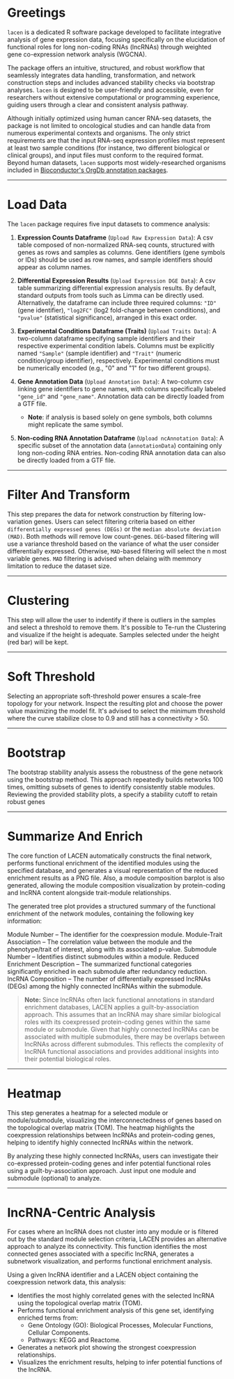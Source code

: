 # Greetings

`lacen` is a dedicated R software package developed to facilitate integrative analysis of gene expression data, focusing specifically on the elucidation of functional roles for long non-coding RNAs (lncRNAs) through weighted gene co-expression network analysis (WGCNA). 

The package offers an intuitive, structured, and robust workflow that seamlessly integrates data handling, transformation, and network construction steps and includes advanced stability checks via bootstrap analyses. `lacen` is designed to be user-friendly and accessible, even for researchers without extensive computational or programming experience, guiding users through a clear and consistent analysis pathway.

Although initially optimized using human cancer RNA-seq datasets, the package is not limited to oncological studies and can handle data from numerous experimental contexts and organisms. The only strict requirements are that the input RNA-seq expression profiles must represent at least two sample conditions (for instance, two different biological or clinical groups), and input files must conform to the required format. Beyond human datasets, `lacen` supports most widely-researched organisms included in [Bioconductor's OrgDb annotation packages](https://www.bioconductor.org/packages/release/BiocViews.html#___OrgDb).

---

# Load Data

The `lacen` package requires five input datasets to commence analysis:

1. **Expression Counts Dataframe** (`Upload Raw Expression Data`): A csv table composed of non-normalized RNA-seq counts, structured with genes as rows and samples as columns. Gene identifiers (gene symbols or IDs) should be used as row names, and sample identifiers should appear as column names.

2. **Differential Expression Results** (`Upload Expression DGE Data`): A csv table summarizing differential expression analysis results. By default, standard outputs from tools such as Limma can be directly used. Alternatively, the dataframe can include three required columns: `"ID"` (gene identifier), `"log2FC"` (log2 fold-change between conditions), and `"pvalue"` (statistical significance), arranged in this exact order.

3. **Experimental Conditions Dataframe (Traits)** (`Upload Traits Data`): A two-column dataframe specifying sample identifiers and their respective experimental condition labels. Columns must be explicitly named `"Sample"` (sample identifier) and `"Trait"` (numeric condition/group identifier), respectively. Experimental conditions must be numerically encoded (e.g., "0" and "1" for two different groups).

4. **Gene Annotation Data** (`Upload Annotation Data`): A two-column csv linking gene identifiers to gene names, with columns specifically labeled `"gene_id"` and `"gene_name"`. Annotation data can be directly loaded from a GTF file. 
   - **Note**: if analysis is based solely on gene symbols, both columns might replicate the same symbol.

5. **Non-coding RNA Annotation Dataframe** (`Upload ncAnnotation Data`): A specific subset of the annotation data (`annotationData`) containing only long non-coding RNA entries. Non-coding RNA annotation data can also be directly loaded from a GTF file. 

---

# Filter And Transform

This step prepares the data for network construction by filtering low-variation genes. Users can select filtering criteria based on either `differentially expressed genes (DEGs)` or the `median absolute deviation (MAD)`. Both methods will remove low count-genes. `DEG`-based filtering will use a variance threshold based on the variance of what the user consider differentially expressed. Otherwise, `MAD`-based filtering will select the n most variable genes. `MAD` filtering is advised when delaing with memmory limitation to reduce the dataset size.

---

# Clustering

This step will allow the user to indentify if there is outliers in the samples and select a threshold to remove them. It's possible to Te-run the Clustering and visualize if the height is adequate. Samples selected under the height (red bar) will be kept.

---

# Soft Threshold

Selecting an appropriate soft-threshold power ensures a scale-free topology for your network. Inspect the resulting plot and choose the power value maximizing the model fit. It's advised to select the minimum threshold where the curve stabilize close to 0.9 and still has a connectivity > 50.

---

# Bootstrap

The bootstrap stability analysis assess the robustness of the gene network using the bootstrap method. This approach repeatedly builds networks 100 times, omitting subsets of genes to identify consistently stable modules. Reviewing the provided stability plots, a specify a stability cutoff to retain robust genes

---

# Summarize And Enrich

The core function of LACEN automatically constructs the final network, performs functional enrichment of the identified modules using the specified database, and generates a visual representation of the reduced enrichment results as a PNG file. Also, a module composition barplot is also generated, allowing the module composition visualization by protein-coding and lncRNA content alongside trait-module relationships.

The generated tree plot provides a structured summary of the functional enrichment of the network modules, containing the following key information:

Module Number – The identifier for the coexpression module.
Module-Trait Association – The correlation value between the module and the phenotype/trait of interest, along with its associated p-value.
Submodule Number – Identifies distinct submodules within a module.
Reduced Enrichment Description – The summarized functional categories significantly enriched in each submodule after redundancy reduction.
lncRNA Composition – The number of differentially expressed lncRNAs (DEGs) among the highly connected lncRNAs within the submodule.

> **Note:** Since lncRNAs often lack functional annotations in standard enrichment databases, LACEN applies a guilt-by-association approach. This assumes that an lncRNA may share similar biological roles with its coexpressed protein-coding genes within the same module or submodule. Given that highly connected lncRNAs can be associated with multiple submodules, there may be overlaps between lncRNAs across different submodules. This reflects the complexity of lncRNA functional associations and provides additional insights into their potential biological roles.

---

# Heatmap 

This step generates a heatmap for a selected module or module/submodule, visualizing the interconnectedness of genes based on the topological overlap matrix (TOM). The heatmap highlights the coexpression relationships between lncRNAs and protein-coding genes, helping to identify highly connected lncRNAs within the network.

By analyzing these highly connected lncRNAs, users can investigate their co-expressed protein-coding genes and infer potential functional roles using a guilt-by-association approach. Just input one module and submodule (optional) to analyze.

---

# lncRNA-Centric Analysis

For cases where an lncRNA does not cluster into any module or is filtered out by the standard module selection criteria, LACEN provides an alternative approach to analyze its connectivity. This function identifies the most connected genes associated with a specific lncRNA, generates a subnetwork visualization, and performs functional enrichment analysis.

Using a given lncRNA identifier and a LACEN object containing the coexpression network data, this analysis:

- Identifies the most highly correlated genes with the selected lncRNA using the topological overlap matrix (TOM).
- Performs functional enrichment analysis of this gene set, identifying enriched terms from:
    - Gene Ontology (GO): Biological Processes, Molecular Functions, Cellular Components.
    - Pathways: KEGG and Reactome.
- Generates a network plot showing the strongest coexpression relationships.
- Visualizes the enrichment results, helping to infer potential functions of the lncRNA.